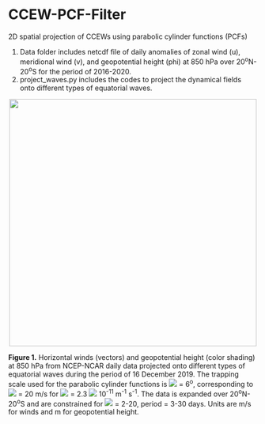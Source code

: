 # CCEW-PCF-Filter
2D spatial projection of CCEWs using parabolic cylinder functions (PCFs)

1. Data folder includes netcdf file of daily anomalies of zonal wind (u), meridional wind (v), and geopotential height (phi) at 850 hPa over 20<sup>o</sup>N-20<sup>o</sup>S for the period of 2016-2020.
2. project_waves.py includes the codes to project the dynamical fields onto different types of equatorial waves.

<p align="center">
  <img src="https://github.com/sandrolubis/CCEW-PCF-Filter/blob/main/snapshot_waves_20191216.png" width="500">
</p>

**Figure 1.** Horizontal winds (vectors) and geopotential height (color shading) at 850 hPa from NCEP-NCAR daily data projected onto different types of equatorial waves during the period of 16 December 2019. The trapping scale used for the parabolic cylinder functions is <img src="https://render.githubusercontent.com/render/math?math=y_{0}=\left(c/2\beta\right)^{1/2}"> = 6<sup>o</sup>, corresponding to <img src="https://render.githubusercontent.com/render/math?math=c"> = 20 m/s for <img src="https://render.githubusercontent.com/render/math?math=\beta"> = 2.3 <img src="https://render.githubusercontent.com/render/math?math=\times"> 10<sup>-11</sup> m<sup>-1</sup> s<sup>-1</sup>. The data is expanded over 20<sup>o</sup>N-20<sup>o</sup>S and are constrained for <img src="https://render.githubusercontent.com/render/math?math=k"> = 2-20, period = 3-30 days. Units are m/s for winds and m for geopotential height.

